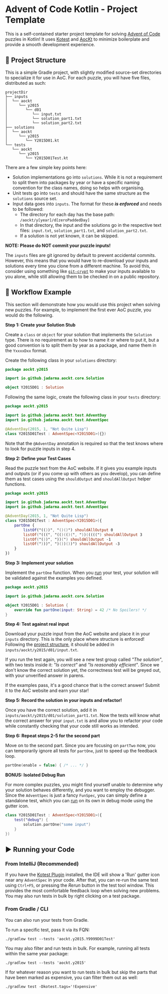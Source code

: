 # Advent of Code Kotlin - Project Template

This is a self-contained starter project template for solving [Advent of Code](https://adventofcode.com/) puzzles in 
Kotlin!
It uses [Kotest](https://kotest.io) and [AocKt](https://github.com/Jadarma/advent-of-code-kotlin) to minimize 
boilerplate and provide a smooth development experience.

## 📁 Project Structure

This is a simple Gradle project, with slightly modified source-set directories to specialize it for use in AoC.
For each puzzle, you will have five files, distributed as such:

```text
projectDir
├── inputs
│  └── aockt
│     └── y2015
│        └── d01
│           └── input.txt
│           └── solution_part1.txt
│           └── solution_part2.txt
├── solutions
│  └── aockt
│     └── y2015
│        └── Y2015D01.kt
└── tests
   └── aockt
      └── y2015
         └── Y2015D01Test.kt
```

There are a few simple key points here:
- Solution implementations go into `solutions`.
  While it is not a requirement to split them into packages by year or have a specific naming convention for the class
  names, doing so helps with organising.
- Unit tests go into `tests` and should have the same structure as the `solutions` source set.
- Input data goes into `inputs`.
  The format for these ***is enforced*** and needs to be followed:
    - The directory for each day has the base path: `/aockt/y[year]/d[zeroPaddedDay]`
    - In that directory, the input and the solutions go in the respective text files: 
      `input.txt`, `solution_part1.txt`, and `solution_part2.txt`.
    - If a solution is not yet known, it can be skipped.

**NOTE: Please do NOT commit your puzzle inputs!**

The `inputs` files are git ignored by default to prevent accidental commits.
However, this means that you would have to re-download your inputs and solutions every time you clone from a 
different machine.
To avoid this, consider using something like [`git-crypt`](https://github.com/AGWA/git-crypt) to make your inputs 
available to you alone, while still allowing them to be checked in on a public repository.

## 📝 Workflow Example

This section will demonstrate how you would use this project when solving new puzzles.
For example, to implement the first ever AoC puzzle, you would do the following.

**Step 1: Create your Solution Stub**

Create a `class` or `object` for your solution that implements the `Solution` type.
There is no requirement as to how to name it or where to put it, but a good convention is to split them by year as a 
package, and name them in the `YxxxxDxx` format.

Create the following class in your `solutions` directory:

```kotlin
package aockt.y2015

import io.github.jadarma.aockt.core.Solution

object Y2015D01 : Solution
```

Following the same logic, create the following class in your `tests` directory:

```kotlin
package aockt.y2015

import io.github.jadarma.aockt.test.AdventDay
import io.github.jadarma.aockt.test.AdventSpec

@AdventDay(2015, 1, "Not Quite Lisp")
class Y2015D01Test : AdventSpec<Y2015D01>({})
```

Note that the `@AdventDay` annotation is required so that the test knows where to look for puzzle inputs in step 4.

**Step 2: Define your Test Cases**

Read the puzzle text from the AoC website.
If it gives you example inputs and outputs (or if you come up with others as you develop), you can define them as test
cases using the `shouldOutput` and `shouldAllOutput` helper functions.

```kotlin
package aockt.y2015

import io.github.jadarma.aockt.test.AdventDay
import io.github.jadarma.aockt.test.AdventSpec

@AdventDay(2015, 1, "Not Quite Lisp")
class Y2015D01Test : AdventSpec<Y2015D01>({
    partOne {
        listOf("(())", "()()") shouldAllOutput 0
        listOf("(((", "(()(()(", "))(((((") shouldAllOutput 3
        listOf("())", "))(") shouldAllOutput -1
        listOf(")))", ")())())") shouldAllOutput -3
    }
})
```

**Step 3: Implement your solution**

Implement the `partOne` function.
When you [run](#-running-your-code) your test, your solution will be validated against the examples you defined.

```kotlin
package aockt.y2015

import io.github.jadarma.aockt.core.Solution

object Y2015D01 : Solution {
    override fun partOne(input: String) = 42 /* No Spoilers! */
}
```

**Step 4: Test against real input**

Download your puzzle input from the AoC website and place it in your `inputs` directory.
This is the only place where structure is enforced! Following the [project structure](#-project-structure), it should be
added in `inputs/aockt/y2015/d01/input.txt`.

If you run the test again, you will see a new test group called _"The solution"_, with two tests inside it: _"Is 
correct"_ and _"Is reasonably efficient"_.
Since we don't know the correct solution yet, the correctness test will be greyed out, with your unverified answer 
in parens.

If the examples pass, it's a good chance that is the correct answer!
Submit it to the AoC website and earn your star!

**Step 5: Record the solution in your inputs and refactor!**

Once you have the correct solution, add it in `inputs/aockt/y2015/d01/solution_part1.txt`.
Now the tests will know what the correct answer for your `input.txt` is and allow you to refactor your code while 
constantly checking that your code still works as intended.

**Step 6: Repeat steps 2-5 for the second part**

Move on to the second part.
Since you are focusing on `partTwo` now, you can temporarily ignore all tests for `partOne`, just to speed up the 
feedback loop.

```kotlin
partOne(enable = false) { /* ... */ }
```

**BONUS: Isolated Debug Run**

For more complex puzzles, you might find yourself unable to determine why your solution behaves differently, and you 
want to employ the debugger.
Since the `AdventSpec` is just a fancy `FunSpec`, you can simply define a standalone test, which you can 
[run](#from-intellij-recommended) on its own in debug mode using the gutter icon.

```kotlin
class Y2015D01Test : AdventSpec<Y2015D01>({
    test("debug") {
        solution.partOne("some input")
    }
})
```

## ▶️ Running your Code

### From IntelliJ (Recommended)

If you have the [Kotest Plugin](https://plugins.jetbrains.com/plugin/14080-kotest) installed, the IDE will show a 
'Run' gutter icon near any `AdventSpec` in your code.
After that, you can re-run the same test using `Ctrl+F5`, or pressing the _Rerun_ button in the test tool window.
This provides the most comfortable feedback loop when solving new problems.
You may also run tests in bulk by right clicking on a test package.

### From Gradle / CLI

You can also run your tests from Gradle.

To run a specific test, pass it via its FQN:

```shell
./gradlew test --tests 'aockt.y2015.Y9999D01Test'
```

You may also filter and run tests in bulk.
For example, running all tests within the same year package:

```shell
./gradlew test --tests 'aockt.y2015'
```

If for whatever reason you want to run tests in bulk but skip the parts that have been marked as expensive, you can 
filter them out as well:

```shell
./gradlew test -Dkotest.tags='!Expensive'
```
